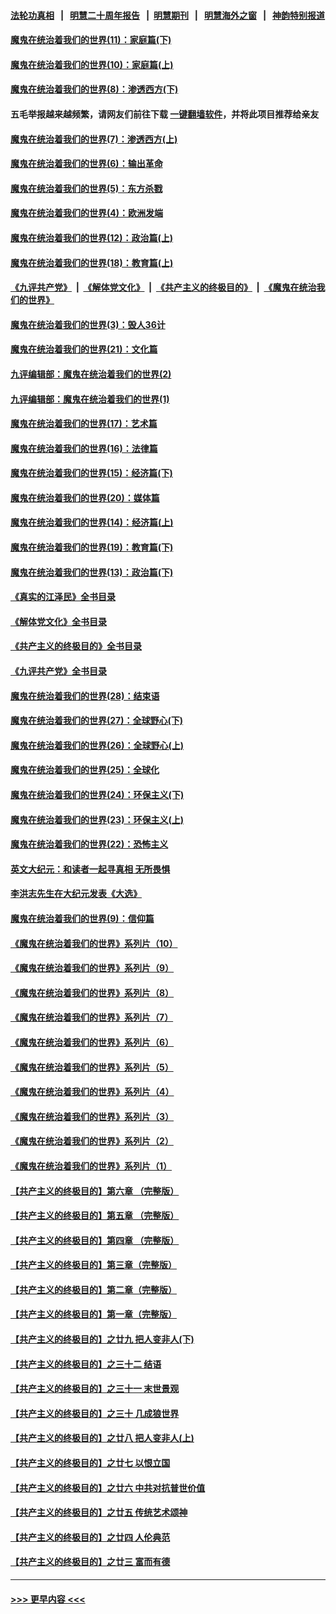 #### [法轮功真相](https://github.com/gfw-breaker/truth/blob/master/README.md?t=0) &nbsp;&nbsp;|&nbsp;&nbsp; [明慧二十周年报告](https://github.com/gfw-breaker/mh-reports/blob/master/README.md?t=0) &nbsp;&nbsp;|&nbsp;&nbsp;[明慧期刊](https://github.com/gfw-breaker/mh-qikan) &nbsp;&nbsp;|&nbsp;&nbsp; [明慧海外之窗](https://github.com/gfw-breaker/mh-news/blob/master/README.md?t=0) &nbsp;&nbsp;|&nbsp;&nbsp; [神韵特别报道](https://github.com/gfw-breaker/mh-news/blob/master/shenyun.md?t=0)
#### [魔鬼在统治着我们的世界(11)：家庭篇(下)](../pages/nsc422/n10440961.md?t=01070943) 
#### [魔鬼在统治着我们的世界(10)：家庭篇(上)](../pages/nsc422/n10435448.md?t=01070943) 
#### [魔鬼在统治着我们的世界(8)：渗透西方(下)](../pages/nsc422/n10429603.md?t=01070943) 
#### 五毛举报越来越频繁，请网友们前往下载 [一键翻墙软件](https://github.com/gfw-breaker/ssr-accounts)，并将此项目推荐给亲友
#### [魔鬼在统治着我们的世界(7)：渗透西方(上)](../pages/nsc422/n10426013.md?t=01070943) 
#### [魔鬼在统治着我们的世界(6)：输出革命](../pages/nsc422/n10421536.md?t=01070943) 
#### [魔鬼在统治着我们的世界(5)：东方杀戮](../pages/nsc422/n10417707.md?t=01070943) 
#### [魔鬼在统治着我们的世界(4)：欧洲发端](../pages/nsc422/n10414890.md?t=01070943) 
#### [魔鬼在统治着我们的世界(12)：政治篇(上)](../pages/nsc422/n10444576.md?t=01070943) 
#### [魔鬼在统治着我们的世界(18)：教育篇(上)](../pages/nsc422/n10526970.md?t=01070943) 
#### [《九评共产党》](https://github.com/begood0513/9ping.md/blob/master/README.md) &nbsp;|&nbsp; [《解体党文化》](../../../../jtdwh.md/blob/master/README.md)  &nbsp;|&nbsp; [《共产主义的终极目的》](../../../../gczydzjmd.md/blob/master/README.md) &nbsp;|&nbsp; [《魔鬼在统治我们的世界》](../../../../mgztzwmdsj.md/blob/master/README.md) 
#### [魔鬼在统治着我们的世界(3)：毁人36计](../pages/nsc422/n10411583.md?t=01070943) 
#### [魔鬼在统治着我们的世界(21)：文化篇](../pages/nsc422/n10597706.md?t=01070943) 
#### [九评编辑部：魔鬼在统治着我们的世界(2)](../pages/nsc422/n10410036.md?t=01070943) 
#### [九评编辑部：魔鬼在统治着我们的世界(1)](../pages/nsc422/n10406825.md?t=01070943) 
#### [魔鬼在统治着我们的世界(17)：艺术篇](../pages/nsc422/n10499093.md?t=01070943) 
#### [魔鬼在统治着我们的世界(16)：法律篇](../pages/nsc422/n10485969.md?t=01070943) 
#### [魔鬼在统治着我们的世界(15)：经济篇(下)](../pages/nsc422/n10469975.md?t=01070943) 
#### [魔鬼在统治着我们的世界(20)：媒体篇](../pages/nsc422/n10586579.md?t=01070943) 
#### [魔鬼在统治着我们的世界(14)：经济篇(上)](../pages/nsc422/n10457370.md?t=01070943) 
#### [魔鬼在统治着我们的世界(19)：教育篇(下)](../pages/nsc422/n10564808.md?t=01070943) 
#### [魔鬼在统治着我们的世界(13)：政治篇(下)](../pages/nsc422/n10448270.md?t=01070943) 
#### [《真实的江泽民》全书目录](../pages/nsc422/n13721399.md?t=01070943) 
#### [《解体党文化》全书目录](../pages/nsc422/n13721157.md?t=01070943) 
#### [《共产主义的终极目的》全书目录](../pages/nsc422/n13721048.md?t=01070943) 
#### [《九评共产党》全书目录](../pages/nsc422/n13708085.md?t=01070943) 
#### [魔鬼在统治着我们的世界(28)：结束语](../pages/nsc422/n10936246.md?t=01070943) 
#### [魔鬼在统治着我们的世界(27)：全球野心(下)](../pages/nsc422/n10928319.md?t=01070943) 
#### [魔鬼在统治着我们的世界(26)：全球野心(上)](../pages/nsc422/n10900318.md?t=01070943) 
#### [魔鬼在统治着我们的世界(25)：全球化](../pages/nsc422/n10788205.md?t=01070943) 
#### [魔鬼在统治着我们的世界(24)：环保主义(下)](../pages/nsc422/n10695307.md?t=01070943) 
#### [魔鬼在统治着我们的世界(23)：环保主义(上)](../pages/nsc422/n10688613.md?t=01070943) 
#### [魔鬼在统治着我们的世界(22)：恐怖主义](../pages/nsc422/n10614727.md?t=01070943) 
#### [英文大纪元：和读者一起寻真相 无所畏惧](../pages/nsc422/n12542027.md?t=01070943) 
#### [李洪志先生在大纪元发表《大选》](../pages/nsc422/n12534746.md?t=01070943) 
#### [魔鬼在统治着我们的世界(9)：信仰篇](../pages/nsc422/n10432159.md?t=01070943) 
#### [《魔鬼在统治着我们的世界》系列片（10）](../pages/nsc422/n12292670.md?t=01070943) 
#### [《魔鬼在统治着我们的世界》系列片（9）](../pages/nsc422/n12290859.md?t=01070943) 
#### [《魔鬼在统治着我们的世界》系列片（8）](../pages/nsc422/n12287445.md?t=01070943) 
#### [《魔鬼在统治着我们的世界》系列片（7）](../pages/nsc422/n12283425.md?t=01070943) 
#### [《魔鬼在统治着我们的世界》系列片（6）](../pages/nsc422/n12282314.md?t=01070943) 
#### [《魔鬼在统治着我们的世界》系列片（5）](../pages/nsc422/n12281419.md?t=01070943) 
#### [《魔鬼在统治着我们的世界》系列片（4）](../pages/nsc422/n12274024.md?t=01070943) 
#### [《魔鬼在统治着我们的世界》系列片（3）](../pages/nsc422/n12271322.md?t=01070943) 
#### [《魔鬼在统治着我们的世界》系列片（2）](../pages/nsc422/n12269049.md?t=01070943) 
#### [《魔鬼在统治着我们的世界》系列片（1）](../pages/nsc422/n12267575.md?t=01070943) 
#### [【共产主义的终极目的】第六章 （完整版）](../pages/nsc422/n11428913.md?t=01070943) 
#### [【共产主义的终极目的】第五章 （完整版）](../pages/nsc422/n11428912.md?t=01070943) 
#### [【共产主义的终极目的】第四章 （完整版）](../pages/nsc422/n11428907.md?t=01070943) 
#### [【共产主义的终极目的】第三章（完整版）](../pages/nsc422/n11428848.md?t=01070943) 
#### [【共产主义的终极目的】第二章（完整版）](../pages/nsc422/n11428831.md?t=01070943) 
#### [【共产主义的终极目的】第一章（完整版）](../pages/nsc422/n11417651.md?t=01070943) 
#### [【共产主义的终极目的】之廿九 把人变非人(下)](../pages/nsc422/n11344140.md?t=01070943) 
#### [【共产主义的终极目的】之三十二 结语](../pages/nsc422/n11360535.md?t=01070943) 
#### [【共产主义的终极目的】之三十一 末世景观](../pages/nsc422/n11351129.md?t=01070943) 
#### [【共产主义的终极目的】之三十 几成狼世界](../pages/nsc422/n11348280.md?t=01070943) 
#### [【共产主义的终极目的】之廿八 把人变非人(上)](../pages/nsc422/n11340492.md?t=01070943) 
#### [【共产主义的终极目的】之廿七 以恨立国](../pages/nsc422/n11336944.md?t=01070943) 
#### [【共产主义的终极目的】之廿六 中共对抗普世价值](../pages/nsc422/n11324785.md?t=01070943) 
#### [【共产主义的终极目的】之廿五 传统艺术颂神](../pages/nsc422/n11296396.md?t=01070943) 
#### [【共产主义的终极目的】之廿四 人伦典范](../pages/nsc422/n11296397.md?t=01070943) 
#### [【共产主义的终极目的】之廿三 富而有德](../pages/nsc422/n11283598.md?t=01070943) 

----
#### [ >>> 更早内容 <<< ](../indexes/nsc422-earlier.md)
